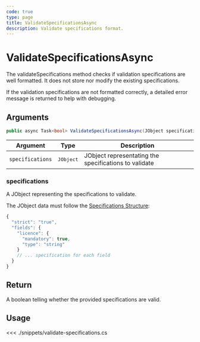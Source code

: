 ```yaml
---
code: true
type: page
title: ValidateSpecificationsAsync
description: Validate specifications format.
---
```


# ValidateSpecificationsAsync

The validateSpecifications method checks if validation specifications are well formatted. It does not store nor modify the existing specifications.

If the validation specifications are not formatted correctly, a detailed error message is returned to help with debugging.


## Arguments

```csharp
public async Task<bool> ValidateSpecificationsAsync(JObject specifications);
```

| Argument         | Type               | Description                                           |
|------------------|--------------------|-------------------------------------------------------|
| `specifications` | <pre>JObject</pre> | JObject representating the specifications to validate |

### specifications

A JObject representing the specifications to validate.

The JObject data must follow the [Specifications Structure](/core/1/guides/cookbooks/datavalidation):

```js
{
  "strict": "true",
  "fields": {
    "licence": {
      "mandatory": true,
      "type": "string"
    }
    // ... specification for each field
  }
}
```

## Return

A boolean telling whether the provided specifications are valid.

## Usage

<<< ./snippets/validate-specifications.cs
